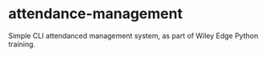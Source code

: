 # attendance-management
Simple CLI attendanced management system, as part of Wiley Edge Python training.
